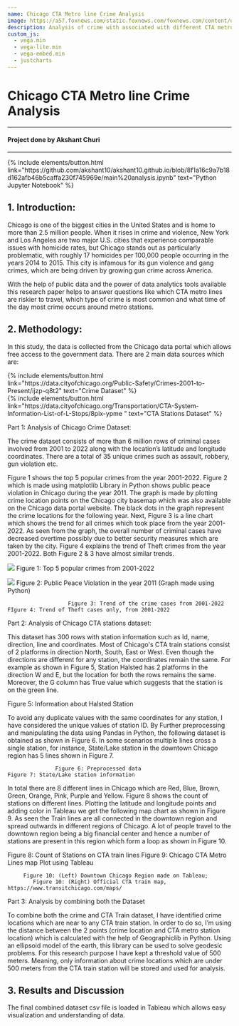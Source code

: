 ```yaml
---
name: Chicago CTA Metro line Crime Analysis
image: https://a57.foxnews.com/static.foxnews.com/foxnews.com/content/uploads/2022/08/640/320/Untitled-design-463.png?ve=1&tl=1
description: Analysis of crime with associated with different CTA metro line 
custom_js:
  - vega.min
  - vega-lite.min
  - vega-embed.min
  - justcharts
---
```



# Chicago CTA Metro line Crime Analysis
------------------------------------------------------------------------------------

#### Project done by Akshant Churi

------------------------------------------------------------------------------------
<div class="right">
{% include elements/button.html link="https://github.com/akshant10/akshant10.github.io/blob/8f1a16c9a7b18d162afb46b5caffa230f745969e/main%20analysis.ipynb" text="Python Jupyter Notebook" %}
</div>


## 1. Introduction:
Chicago is one of the biggest cities in the United States and is home to more than 2.5 million people. When it 
rises in crime and violence, New York and Los Angeles are two major U.S. cities that experience comparable issues with homicide rates, but Chicago stands out as particularly problematic, with roughly 17 homicides per 100,000 people occurring in the years 2014 to 2015. This city is infamous for its gun violence and gang crimes, which are being driven by growing gun crime across America. 

With the help of public data and the power of data analytics tools available this research paper helps to answer questions like which CTA metro lines are riskier to travel, which type of crime is most common and what time of the day most crime occurs around metro stations. 



## 2. Methodology:

In this study, the data is collected from the Chicago data portal which allows free access to the government data. There are 2 main data sources which are:

<div class="right">
{% include elements/button.html link="https://data.cityofchicago.org/Public-Safety/Crimes-2001-to-Present/ijzp-q8t2" text="Crime Dataset" %}
</div>

<div class="right">
{% include elements/button.html link="https://data.cityofchicago.org/Transportation/CTA-System-Information-List-of-L-Stops/8pix-ypme " text="CTA Stations Dataset" %}
</div>


Part 1: Analysis of Chicago Crime Dataset:

The crime dataset consists of more than 6 million rows of criminal cases involved from 2001 to 2022 along with the location’s latitude and longitude coordinates. There are a total of 35 unique crimes such as assault, robbery, gun violation etc. 

Figure 1 shows the top 5 popular crimes from the year 2001-2022. Figure 2 which is made using matplotlib Library in Python shows public peace violation in Chicago during the year 2011. The graph is made by plotting crime location points on the Chicago city basemap which was also available on the Chicago data portal website. The black dots in the graph represent the crime locations for the following year. Next, Figure 3 is a line chart which shows the trend for all crimes which took place from the year 2001-2022. As seen from the graph, the overall number of criminal cases have decreased overtime possibly due to better security measures which are taken by the city. Figure 4 explains the trend of Theft crimes from the year 2001-2022. Both Figure 2 & 3 have almost similar trends. 
    
![]({{site.baseurl}}assets/pngs/fig1.png)
Figure 1: Top 5 popular crimes from 2001-2022                

![]({{site.baseurl}}assets/pngs/fig2.png)
Figure 2: Public Peace Violation in the year 2011 (Graph made using Python)


                       Figure 3: Trend of the crime cases from 2001-2022		                   FIgure 4: Trend of Theft cases only, from 2001-2022


Part 2: Analysis of Chicago CTA stations dataset:

This dataset has 300 rows with station information such as Id, name, direction, line and coordinates. Most of Chicago's CTA train stations consist of 2 platforms in direction North, South, East or West. Even though the directions are different for any station, the coordinates remain the same. For example as shown in Figure 5, Station Halsted has 2 platforms in the direction W and E, but the location for both the rows remains the same. Moreover, the G column has True value which suggests that the station is on the green line.

Figure 5: Information about Halsted Station

To avoid any duplicate values with the same coordinates for any station, I have considered the unique values of station ID. By Further preprocessing and manipulating the data using Pandas in Python, the following dataset is obtained as shown in Figure 6. In some scenarios multiple lines cross a single station, for instance, State/Lake station in the downtown Chicago region has 5 lines shown in Figure 7.


                   Figure 6: Preprocessed data				           Figure 7: State/Lake station information

In total there are 8 different lines in Chicago which are Red, Blue, Brown, Green, Orange, Pink, Purple and Yellow. Figure 8 shows the count of stations on different lines. Plotting the latitude and longitude points and adding color in Tableau we get the following map chart as shown in Figure 9. As seen the Train lines are all connected in the downtown region and spread outwards in different regions of Chicago. A lot of people travel to the downtown region being a big financial center and hence a number of stations are present in this region which form a loop as shown in Figure 10. 
                          
Figure 8: Count of Stations  on CTA train lines		        Figure 9: Chicago CTA Metro Lines map Plot using Tableau


  	  
         Figure 10: (Left) Downtown Chicago Region made on Tableau; 
            Figure 10: (Right) Official CTA train map, https://www.transitchicago.com/maps/

				


Part 3: Analysis by combining both the Dataset

To combine both the crime and CTA Train dataset, I have identified crime locations which are near to any CTA train station. In order to do so, I’m using the distance between the 2 points (crime location and CTA metro station location) which is calculated with the help of Geographiclib in Python. Using an ellipsoid model of the earth, this library can be used to solve geodesic problems. For this research purpose I have kept a threshold value of 500 meters. Meaning, only information about crime locations which are under 500 meters from the CTA train station will be stored and used for analysis.

## 3. Results and Discussion

The final combined dataset csv file is loaded in Tableau which allows easy visualization and understanding of data.










